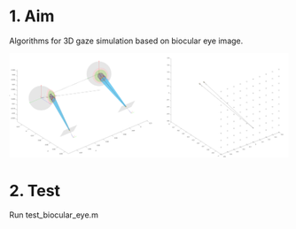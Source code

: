 # 1. Aim

Algorithms for 3D gaze simulation based on biocular eye image.

<img src="https://github.com/et0803/3D_gaze_simulation/raw/main/doc/testFigure.png" alt="pupilLightRayTracing" width="800">



# 2. Test

Run test_biocular_eye.m
